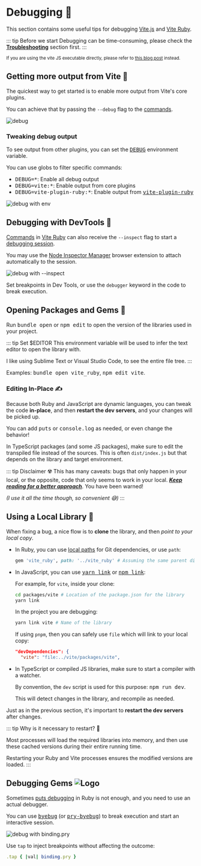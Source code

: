 [Vite Ruby]: https://github.com/ElMassimo/vite_ruby
[vite.js]: https://github.com/vitejs/vite
[Troubleshooting]: /guide/troubleshooting
[puts debugging]: https://tenderlovemaking.com/2016/02/05/i-am-a-puts-debuggerer.html
[debug]: https://github.com/visionmedia/debug
[commands]: /guide/development.html#cli-commands-⌨%EF%B8%8F
[vite-plugin-ruby]: https://github.com/ElMassimo/vite_ruby/tree/main/vite-plugin-ruby
[nim]: https://chrome.google.com/webstore/detail/nodejs-v8-inspector-manag/gnhhdgbaldcilmgcpfddgdbkhjohddkj
[debugging session]: https://nodejs.org/en/docs/guides/debugging-getting-started/#command-line-options
[local version]: /guide/debugging.html#using-a-local-library-🔗
[local paths]: https://ryanbigg.com/2013/08/bundler-local-paths
[yarn link]: https://classic.yarnpkg.com/en/docs/cli/link
[npm link]: https://docs.npmjs.com/cli/v7/commands/npm-link
[pry-byebug]: https://github.com/deivid-rodriguez/pry-byebug
[byebug]: https://github.com/deivid-rodriguez/byebug
[this blog post]: https://maximomussini.com/posts/debugging-javascript-libraries/

# Debugging 🔎

This section contains some useful tips for debugging [Vite.js] and [Vite Ruby].

::: tip Before we start
Debugging can be time-consuming, please check the __[Troubleshooting]__ section first.
:::

<small>If you are using the vite JS executable directly, please refer to [this blog post] instead.</small>

## Getting more output from Vite 📜

The quickest way to get started is to enable more output from Vite's core plugins.

You can achieve that by passing the `--debug` flag to the [commands].

![debug](/debugging/debug.svg)

### Tweaking debug output 

To see output from other plugins, you can set the <kbd>[DEBUG]</kbd> environment variable.

You can use globs to filter specific commands:

- <kbd>DEBUG=*</kbd>: Enable all debug output
- <kbd>DEBUG=vite:\*</kbd>: Enable output from core plugins
- <kbd>DEBUG=vite-plugin-ruby:*</kbd>: Enable output from <kbd>[vite-plugin-ruby]</kbd>

![debug with env](/debugging/debug-env.svg)

## Debugging with DevTools 🎯

[Commands] in [Vite Ruby] can also receive the `--inspect` flag to start a [debugging session].

You may use the [Node Inspector Manager][nim] browser extension to attach automatically to the session.

![debug with --inspect](/debugging/nim.svg)

Set breakpoints in Dev Tools, or use the `debugger` keyword in the code to break execution.

## Opening Packages and Gems 📖

Run <kbd>bundle open</kbd> or <kbd>npm edit</kbd> to open the version of the libraries used in your project.

::: tip Set $EDITOR
This environment variable will be used to infer the text editor to open the library with.

I like using Sublime Text or Visual Studio Code, to see the entire file tree.
:::

Examples: <kbd>bundle open vite_ruby</kbd>, <kbd>npm edit vite</kbd>.

### Editing In-Place ✍️

Because both Ruby and JavaScript are dynamic languages, you can tweak the code __in-place__, and then __restart the dev servers__, and your changes will be picked up.

You can add <kbd>puts</kbd> or <kbd>console.log</kbd> as needed, or even change the behavior!

In TypeScript packages (and some JS packages), make sure to edit the transpiled file instead of the sources. This is often `dist/index.js` but that depends on the library and target environment.

::: tip Disclaimer ☢️
This has many caveats: bugs that only happen in your local, or the opposite, code that only seems to work in your local. __*[Keep reading for a better approach][local version]*__. You have been warned!

_(I use it all the time though, so convenient 😅)_
:::

## Using a Local Library 🔗

When fixing a bug, a nice flow is to __clone__ the library, and then _point to your local copy_.

- In Ruby, you can use [local paths] for Git dependencies, or use `path`:

  ```ruby
  gem 'vite_ruby', path: '../vite_ruby' # Assuming the same parent directory
  ```

- In JavaScript, you can use <kbd>[yarn link]</kbd> or <kbd>[npm link]</kbd>:

  For example, for `vite`, inside your clone:

  ```bash
  cd packages/vite # Location of the package.json for the library
  yarn link
  ```

  In the project you are debugging:

  ```bash
  yarn link vite # Name of the library
  ```

  If using `pnpm`, then you can safely use `file` which will link to your local copy:

  ```json
  "devDependencies": {
    "vite": "file:../vite/packages/vite",
  ```

- In TypeScript or compiled JS libraries, make sure to start a compiler with a watcher.

  By convention, the `dev` script is used for this purpose: <kbd>npm run dev</kbd>.

  This will detect changes in the library, and recompile as needed.

Just as in the previous section, it's important to __restart the dev servers__ after changes.

::: tip Why is it necessary to restart? 🤔

Most processes will load the required libraries into memory, and then use these cached versions during their entire running time.

Restarting your Ruby and Vite processes ensures the modified versions are loaded.
:::

## Debugging Gems <img class="logo" src="/logo.svg" alt="Logo"/>

Sometimes [puts debugging] in Ruby is not enough, and you need to use an actual debugger.

You can use <kbd>[byebug]</kbd> (or <kbd>[pry-byebug]</kbd>) to break execution and start an interactive session.

![debug with binding.pry](/debugging/pry.svg)

Use `tap` to inject breakpoints without affecting the outcome:

```ruby
.tap { |val| binding.pry }
```
